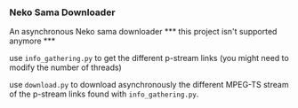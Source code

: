 ### Neko Sama Downloader

An  asynchronous Neko sama downloader
*** this project isn't supported anymore ***

use `info_gathering.py` to get the different p-stream links (you might need to modify the number of threads)

use `download.py` to download asynchronously the different MPEG-TS stream of the p-stream links found with `info_gathering.py`.